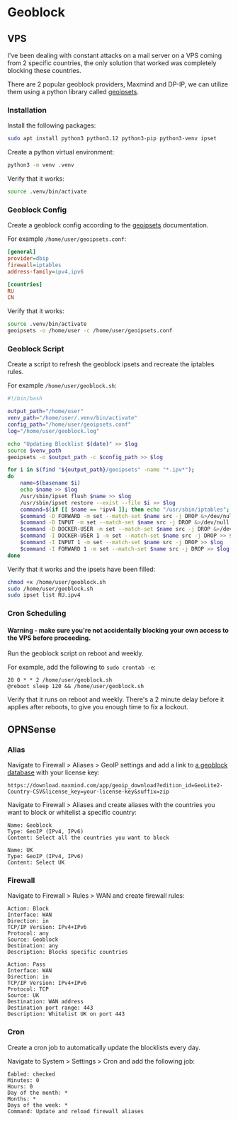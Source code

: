 # Geoblock

## VPS

I've been dealing with constant attacks on a mail server on a VPS coming from 2 specific countries, the only solution that worked was completely blocking these countries.

There are 2 popular geoblock providers, Maxmind and DP-IP, we can utilize them using a python library called [geoipsets](https://github.com/chr0mag/geoipsets).


### Installation

Install the following packages:

```bash
sudo apt install python3 python3.12 python3-pip python3-venv ipset
```

Create a python virtual environment:

```bash
python3 -m venv .venv
```

Verify that it works:

```bash
source .venv/bin/activate
```


### Geoblock Config

Create a geoblock config according to the [geoipsets](https://github.com/chr0mag/geoipsets) documentation.

For example `/home/user/geoipsets.conf`:

```ini
[general]
provider=dbip
firewall=iptables
address-family=ipv4,ipv6

[countries]
RU
CN
```

Verify that it works:

```bash
source .venv/bin/activate
geoipsets -o /home/user -c /home/user/geoipsets.conf
```


### Geoblock Script

Create a script to refresh the geoblock ipsets and recreate the iptables rules.

For example `/home/user/geoblock.sh`:

```bash
#!/bin/bash

output_path="/home/user"
venv_path="/home/user/.venv/bin/activate"
config_path="/home/user/geoipsets.conf"
log="/home/user/geoblock.log"

echo "Updating Blocklist $(date)" >> $log
source $venv_path
geoipsets -o $output_path -c $config_path >> $log

for i in $(find "${output_path}/geoipsets" -name "*.ipv*");
do
	name=$(basename $i)
	echo $name >> $log
	/usr/sbin/ipset flush $name >> $log
	/usr/sbin/ipset restore --exist --file $i >> $log
	command=$(if [[ $name == *ipv4 ]]; then echo "/usr/sbin/iptables"; else echo "/usr/sbin/ip6tables"; fi)
	$command -D FORWARD -m set --match-set $name src -j DROP &>/dev/null
	$command -D INPUT -m set --match-set $name src -j DROP &>/dev/null
	$command -D DOCKER-USER -m set --match-set $name src -j DROP &>/dev/null
	$command -I DOCKER-USER 1 -m set --match-set $name src -j DROP >> $log
	$command -I INPUT 1 -m set --match-set $name src -j DROP >> $log
	$command -I FORWARD 1 -m set --match-set $name src -j DROP >> $log
done
```

Verify that it works and the ipsets have been filled:

```bash
chmod +x /home/user/geoblock.sh
sudo /home/user/geoblock.sh
sudo ipset list RU.ipv4
```


### Cron Scheduling

#### **Warning - make sure you're not accidentally blocking your own access to the VPS before proceeding.**

Run the geoblock script on reboot and weekly.

For example, add the following to `sudo crontab -e`:

```
20 0 * * 2 /home/user/geoblock.sh
@reboot sleep 120 && /home/user/geoblock.sh
```

Verify that it runs on reboot and weekly. There's a 2 minute delay before it applies after reboots, to give you enough time to fix a lockout.

## OPNSense

### Alias

Navigate to Firewall > Aliases > GeoIP settings and add a link to [a geoblock database](https://docs.opnsense.org/manual/how-tos/maxmind_geo_ip.html) with your license key:

```
https://download.maxmind.com/app/geoip_download?edition_id=GeoLite2-Country-CSV&license_key=your-license-key&suffix=zip
```

Navigate to Firewall > Aliases and create aliases with the countries you want to block or whitelist a specific country:

```
Name: Geoblock
Type: GeoIP (IPv4, IPv6)
Content: Select all the countries you want to block
```

```
Name: UK
Type: GeoIP (IPv4, IPv6)
Content: Select UK
```

### Firewall

Navigate to Firewall > Rules > WAN and create firewall rules:

```
Action: Block
Interface: WAN
Direction: in
TCP/IP Version: IPv4+IPv6
Protocol: any
Source: Geoblock
Destination: any
Description: Blocks specific countries
```

```
Action: Pass
Interface: WAN
Direction: in
TCP/IP Version: IPv4+IPv6
Protocol: TCP
Source: UK
Destination: WAN address
Destination port range: 443
Description: Whitelist UK on port 443
```

### Cron

Create a cron job to automatically update the blocklists every day.

Navigate to System > Settings > Cron and add the following job:

```
Eabled: checked
Minutes: 0
Hours: 0
Day of the month: *
Months: *
Days of the week: *
Command: Update and reload firewall aliases
```
